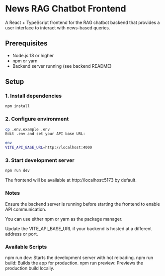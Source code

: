 # News RAG Chatbot Frontend

A React + TypeScript frontend for the RAG chatbot backend that provides a user interface to interact with news-based queries.

## Prerequisites

- Node.js 18 or higher
- npm or yarn
- Backend server running (see backend README)

## Setup

### 1. Install dependencies
```bash
npm install
```
### 2. Configure environment
```bash
cp .env.example .env
Edit .env and set your API base URL:

env
VITE_API_BASE_URL=http://localhost:4000
```
### 3. Start development server
```bash
npm run dev
```
The frontend will be available at http://localhost:5173 by default.

### Notes
Ensure the backend server is running before starting the frontend to enable API communication.

You can use either npm or yarn as the package manager.

Update the VITE_API_BASE_URL if your backend is hosted at a different address or port.

### Available Scripts

npm run dev: Starts the development server with hot reloading.
npm run build: Builds the app for production.
npm run preview: Previews the production build locally.